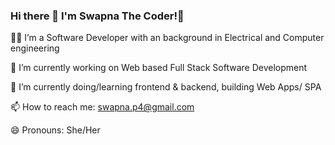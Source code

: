 ### Hi there 👋 I'm Swapna The Coder!👩

👩‍💻 I’m a Software Developer with an background in Electrical and Computer engineering

🔭 I’m currently working on Web based Full Stack Software Development

🌱 I’m currently doing/learning frontend & backend, building Web Apps/ SPA

📫 How to reach me: swapna.p4@gmail.com

😄 Pronouns: She/Her


<!--
**SPchalil/SPchalil** is a ✨ _special_ ✨ repository because its `README.md` (this file) appears on your GitHub profile.

Here are some ideas to get you started:

- 🔭 I’m currently working ...
- 🌱 I’m currently learning ...
- 👯 I’m looking to collaborate on ...
- 🤔 I’m looking for help with ...
- 💬 Ask me about ...
- 📫 How to reach me: ...
- 😄 Pronouns: ...
- ⚡ Fun fact: ...
-->

